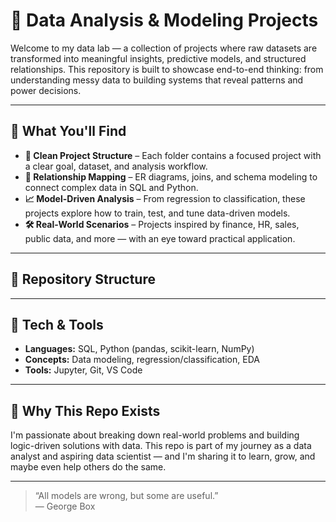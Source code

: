 # 🔬 Data Analysis & Modeling Projects

Welcome to my data lab — a collection of projects where raw datasets are transformed into meaningful insights, predictive models, and structured relationships. This repository is built to showcase end-to-end thinking: from understanding messy data to building systems that reveal patterns and power decisions.

---

## 🧠 What You'll Find

- **📁 Clean Project Structure** – Each folder contains a focused project with a clear goal, dataset, and analysis workflow.
- **🔗 Relationship Mapping** – ER diagrams, joins, and schema modeling to connect complex data in SQL and Python.
- **📈 Model-Driven Analysis** – From regression to classification, these projects explore how to train, test, and tune data-driven models.
- **🛠️ Real-World Scenarios** – Projects inspired by finance, HR, sales, public data, and more — with an eye toward practical application.

---

## 📂 Repository Structure



---

## 🔧 Tech & Tools

- **Languages:** SQL, Python (pandas, scikit-learn, NumPy)
- **Concepts:** Data modeling, regression/classification, EDA
- **Tools:** Jupyter, Git, VS Code

---

## 🌱 Why This Repo Exists

I'm passionate about breaking down real-world problems and building logic-driven solutions with data. This repo is part of my journey as a data analyst and aspiring data scientist — and I'm sharing it to learn, grow, and maybe even help others do the same.

---

> “All models are wrong, but some are useful.”  
> — George Box
